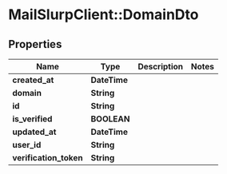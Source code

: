 # MailSlurpClient::DomainDto

## Properties
Name | Type | Description | Notes
------------ | ------------- | ------------- | -------------
**created_at** | **DateTime** |  | 
**domain** | **String** |  | 
**id** | **String** |  | 
**is_verified** | **BOOLEAN** |  | 
**updated_at** | **DateTime** |  | 
**user_id** | **String** |  | 
**verification_token** | **String** |  | 


